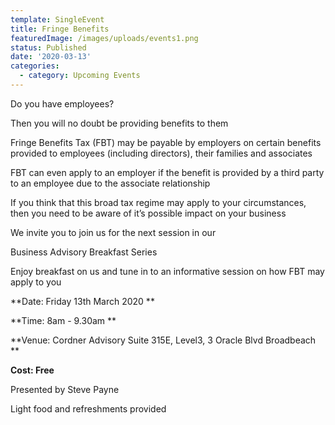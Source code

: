 ```yaml
---
template: SingleEvent
title: Fringe Benefits
featuredImage: /images/uploads/events1.png
status: Published
date: '2020-03-13'
categories:
  - category: Upcoming Events
---
```

Do you have employees?

Then you will no doubt be providing benefits to them

Fringe Benefits Tax (FBT) may be payable by employers on certain benefits provided to employees (including directors), their families and associates 

FBT can even apply to an employer if the benefit is provided by a third party to an employee due to the associate relationship

If you think that this broad tax regime may apply to your circumstances, then you need to be aware of it’s possible impact on your business

We invite you to join us for the next session in our 

Business Advisory Breakfast Series

Enjoy breakfast on us and tune in to an informative session on how FBT may apply to you

**Date: Friday 13th March 2020
**

**Time: 8am - 9.30am
**

**Venue: Cordner Advisory Suite 315E, Level3, 3 Oracle Blvd Broadbeach
**

**Cost: Free**

Presented by Steve Payne

Light food and refreshments provided
